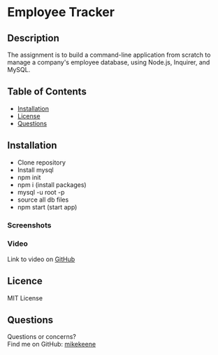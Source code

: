# Employee Tracker
## Description
The assignment is to build a command-line application from scratch to manage a company's employee database, using Node.js, Inquirer, and MySQL.
## Table of Contents 
* [Installation](#Installation)
* [License](#License)
* [Questions](#Questions)
## Installation
* Clone repository
* Install mysql 
* npm init 
* npm i (install packages)
* mysql -u root -p 
* source all db files
* npm start (start app)

### Screenshots
### Video
Link to video on [GitHub](https://github.com/mikekeene/employee-tracker-app/assets)
## Licence
MIT License
## Questions
Questions or concerns? </br>
Find me on GitHub: [mikekeene](https://github.com/mikekeene)